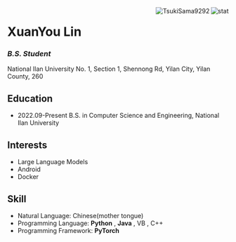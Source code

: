 <img align="right" src="https://github-readme-stats.vercel.app/api?username=TsukiSama9292&show_icons=true&theme=transparent&hide_title=true&hide_rank=true" alt="stat" />
<img align="right" src="https://komarev.com/ghpvc/?username=TsukiSama9292" alt="TsukiSama9292" />

# XuanYou Lin
### *B.S. Student*
National Ilan University
No. 1, Section 1, Shennong Rd, Yilan City, Yilan County, 260
## Education
+ 2022.09-Present B.S. in Computer Science and Engineering, National Ilan University
## Interests
+ Large Language Models
+ Android
+ Docker
## Skill
+ Natural Language: Chinese(mother tongue)
+ Programming Language: **Python** , **Java** , VB , C++
+ Programming Framework: **PyTorch**
